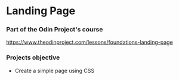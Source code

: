 # Landing Page

### Part of the Odin Project's course
https://www.theodinproject.com/lessons/foundations-landing-page

### Projects objective

* Create a simple page using CSS
